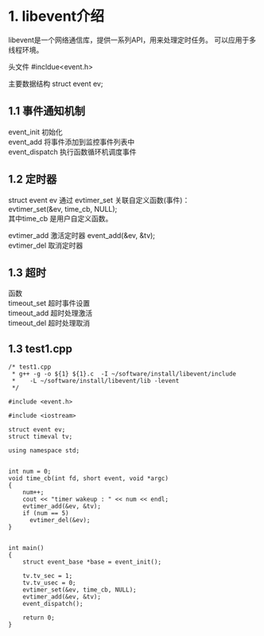 # 1. libevent介绍 #
libevent是一个网络通信库，提供一系列API，用来处理定时任务。
可以应用于多线程环境。

头文件 #incldue<event.h>

主要数据结构
struct event ev;

## 1.1 事件通知机制 ##
event_init 初始化  
event_add 将事件添加到监控事件列表中  
event_dispatch 执行函数循环机调度事件  

## 1.2 定时器 ##
struct event ev 通过 evtimer_set 关联自定义函数(事件)：  
evtimer_set(&ev, time_cb, NULL);  
其中time_cb 是用户自定义函数。  

evtimer_add 激活定时器
event_add(&ev, &tv);  
evtimer_del 取消定时器

## 1.3 超时 ##
函数  
timeout_set 超时事件设置  
timeout_add 超时处理激活  
timeout_del 超时处理取消  

## 1.3 test1.cpp ##
~~~
/* test1.cpp
 * g++ -g -o ${1} ${1}.c  -I ~/software/install/libevent/include  
 *    -L ~/software/install/libevent/lib -levent
 */

#include <event.h>

#include <iostream>

struct event ev;
struct timeval tv;

using namespace std;


int num = 0;
void time_cb(int fd, short event, void *argc)
{
    num++;
    cout << "timer wakeup : " << num << endl;
    evtimer_add(&ev, &tv);
    if (num == 5)
      evtimer_del(&ev);
}


int main()
{
    struct event_base *base = event_init();

    tv.tv_sec = 1;
    tv.tv_usec = 0;
    evtimer_set(&ev, time_cb, NULL);
    evtimer_add(&ev, &tv);
    event_dispatch();

    return 0;
}

~~~


